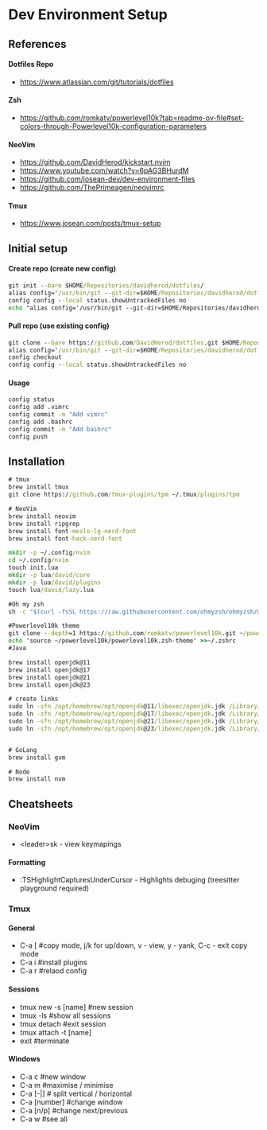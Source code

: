 # Dev Environment Setup

## References

#### Dotfiles Repo

- https://www.atlassian.com/git/tutorials/dotfiles

#### Zsh

- https://github.com/romkatv/powerlevel10k?tab=readme-ov-file#set-colors-through-Powerlevel10k-configuration-parameters

#### NeoVim

- https://github.com/DavidHerod/kickstart.nvim
- https://www.youtube.com/watch?v=6pAG3BHurdM
- https://github.com/josean-dev/dev-environment-files
- https://github.com/ThePrimeagen/neovimrc

#### Tmux

- https://www.josean.com/posts/tmux-setup

## Initial setup

#### Create repo (create new config)

```bat
git init --bare $HOME/Repositories/davidherod/dotfiles/
alias config='/usr/bin/git --git-dir=$HOME/Repositories/davidherod/dotfiles --work-tree=$HOME'
config config --local status.showUntrackedFiles no
echo "alias config='/usr/bin/git --git-dir=$HOME/Repositories/davidherod/dotfiles --work-tree=$HOME'" >> $HOME/.zshrc
```

#### Pull repo (use existing config)

```bat
git clone --bare https://github.com/DavidHerod/dotfiles.git $HOME/Repositories/davidherod/dotfiles
alias config='/usr/bin/git --git-dir=$HOME/Repositories/davidherod/dotfiles --work-tree=$HOME'
config checkout
config config --local status.showUntrackedFiles no
```

#### Usage

```bat
config status
config add .vimrc
config commit -m "Add vimrc"
config add .bashrc
config commit -m "Add bashrc"
config push
```

## Installation

```bat
# tmux
brew install tmux
git clone https://github.com/tmux-plugins/tpm ~/.tmux/plugins/tpm

# NeoVim
brew install neovim
brew install ripgrep
brew install font-meslo-lg-nerd-font
brew install font-hack-nerd-font

mkdir -p ~/.config/nvim
cd ~/.config/nvim
touch init.lua
mkdir -p lua/david/core
mkdir -p lua/david/plugins
touch lua/david/lazy.lua

#Oh my zsh
sh -c "$(curl -fsSL https://raw.githubusercontent.com/ohmyzsh/ohmyzsh/master/tools/install.sh)"

#Powerlevel10k theme
git clone --depth=1 https://github.com/romkatv/powerlevel10k.git ~/powerlevel10k
echo 'source ~/powerlevel10k/powerlevel10k.zsh-theme' >>~/.zshrc
#Java

brew install openjdk@11
brew install openjdk@17
brew install openjdk@21
brew install openjdk@23

# create links
sudo ln -sfn /opt/homebrew/opt/openjdk@11/libexec/openjdk.jdk /Library/Java/JavaVirtualMachines/openjdk-11.jdk
sudo ln -sfn /opt/homebrew/opt/openjdk@17/libexec/openjdk.jdk /Library/Java/JavaVirtualMachines/openjdk-17.jdk
sudo ln -sfn /opt/homebrew/opt/openjdk@21/libexec/openjdk.jdk /Library/Java/JavaVirtualMachines/openjdk-21.jdk
sudo ln -sfn /opt/homebrew/opt/openjdk@23/libexec/openjdk.jdk /Library/Java/JavaVirtualMachines/openjdk-13.jdk


# GoLang
brew install gvm

# Node
brew install nvm
```

## Cheatsheets

### NeoVim

- \<leader\>sk - view keymapings

#### Formatting

- :TSHighlightCapturesUnderCursor - Highlights debuging (treesitter playground required)

### Tmux

#### General

- C-a [ #copy mode, j/k for up/down, v - view, y - yank, C-c - exit copy mode
- C-a i #install plugins
- C-a r #relaod config

#### Sessions

- tmux new -s [name] #new session
- tmux -ls #show all sessions
- tmux detach #exit session
- tmux attach -t [name]
- exit #terminate

#### Windows

- C-a c #new window
- C-a m #maximise / minimise
- C-a [-|] # split vertical / horizontal
- C-a [number] #change window
- C-a [n/p] #change next/previous
- C-a w #see all
